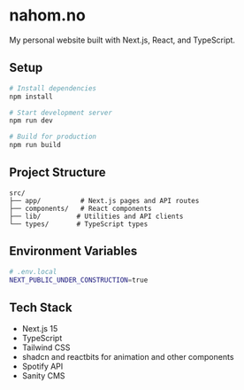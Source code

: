 # nahom.no

My personal website built with Next.js, React, and TypeScript.

## Setup

```bash
# Install dependencies
npm install

# Start development server
npm run dev

# Build for production
npm run build
```

## Project Structure

```
src/
├── app/          # Next.js pages and API routes
├── components/   # React components
├── lib/         # Utilities and API clients
└── types/       # TypeScript types
```

## Environment Variables

```bash
# .env.local
NEXT_PUBLIC_UNDER_CONSTRUCTION=true
```

## Tech Stack

- Next.js 15
- TypeScript
- Tailwind CSS
- shadcn and reactbits for animation and other components
- Spotify API
- Sanity CMS

